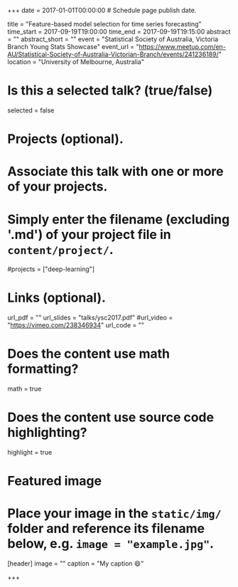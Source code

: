 +++
date = 2017-01-01T00:00:00  # Schedule page publish date.

title = "Feature-based model selection for time series forecasting"
time_start = 2017-09-19T19:00:00
time_end = 2017-09-19T19:15:00
abstract = ""
abstract_short = ""
event = "Statistical Society of Australia, Victoria Branch Young Stats Showcase"
event_url = "https://www.meetup.com/en-AU/Statistical-Society-of-Australia-Victorian-Branch/events/241236189/"
location = "University of Melbourne, Australia"

# Is this a selected talk? (true/false)
selected = false

# Projects (optional).
#   Associate this talk with one or more of your projects.
#   Simply enter the filename (excluding '.md') of your project file in `content/project/`.
#projects = ["deep-learning"]

# Links (optional).
url_pdf = ""
url_slides = "talks/ysc2017.pdf"
#url_video = "https://vimeo.com/238346934"
url_code = ""

# Does the content use math formatting?
math = true

# Does the content use source code highlighting?
highlight = true

# Featured image
# Place your image in the `static/img/` folder and reference its filename below, e.g. `image = "example.jpg"`.
[header]
image = ""
caption = "My caption :smile:"

+++

